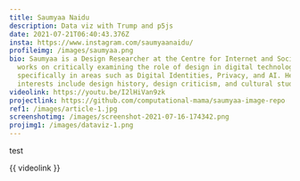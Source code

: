 ```yaml
---
title: Saumyaa Naidu
description: Data viz with Trump and p5js
date: 2021-07-21T06:40:43.376Z
insta: https://www.instagram.com/saumyaanaidu/
profileimg: /images/saumyaa.png
bio: Saumyaa is a Design Researcher at the Centre for Internet and Society. She
  works on critically examining the role of design in digital technologies,
  specifically in areas such as Digital Identities, Privacy, and AI. Her
  interests include design history, design criticism, and cultural studies.
videolink: https://youtu.be/I2lHiVan9zk
projectlink: https://github.com/computational-mama/saumyaa-image-repo
ref1: /images/article-1.jpg
screenshotimg: /images/screenshot-2021-07-16-174342.png
projimg1: /images/dataviz-1.png
---
```

test



{{ videolink }}